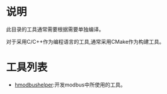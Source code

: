 # 说明

此目录的工具通常需要根据需要单独编译。

对于采用C/C++作为编程语言的工具,通常采用CMake作为构建工具。

# 工具列表

- [hmodbushelper](hmodbushelper):开发modbus中所使用的工具。

